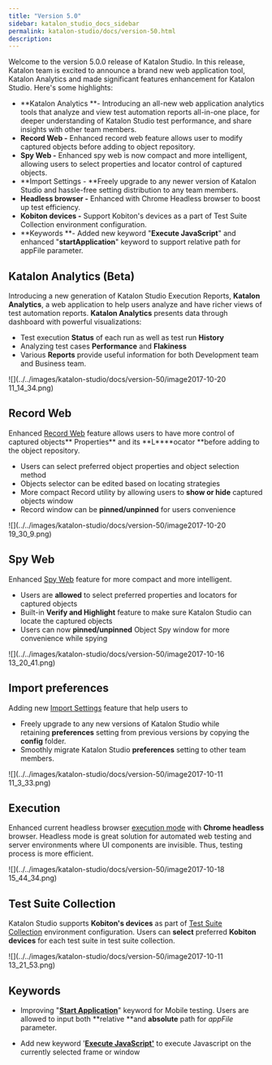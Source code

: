 ```yaml
---
title: "Version 5.0" 
sidebar: katalon_studio_docs_sidebar
permalink: katalon-studio/docs/version-50.html 
description: 
---
```

Welcome to the version 5.0.0 release of Katalon Studio. In this release, Katalon team is excited to announce a brand new web application tool, Katalon Analytics and made significant features enhancement for Katalon Studio. Here's some highlights:

*   **Katalon Analytics **\- Introducing an all-new web application analytics tools that analyze and view test automation reports all-in-one place, for deeper understanding of Katalon Studio test performance, and share insights with other team members. 
*   **Record Web -** Enhanced record web feature allows user to modify captured objects before adding to object repository. 
*   **Spy Web -** Enhanced spy web is now compact and more intelligent, allowing users to select properties and locator control of captured objects. 
*   **Import Settings - **Freely upgrade to any newer version of Katalon Studio and hassle-free setting distribution to any team members.
*   **Headless browser -** Enhanced with Chrome Headless browser to boost up test efficiency.
*   **Kobiton devices -** Support Kobiton's devices as a part of Test Suite Collection environment configuration.
*   **Keywords **\- Added new keyword "**Execute JavaScript**" and enhanced "**startApplication**" keyword to support relative path for appFile parameter.

Katalon Analytics (Beta)
------------------------

Introducing a new generation of Katalon Studio Execution Reports, **Katalon Analytics**, a web application to help users analyze and have richer views of test automation reports. **Katalon Analytics** presents data through dashboard with powerful visualizations:

*   Test execution **Status** of each run as well as test run **History**
*   Analyzing test cases **Performance** and **Flakiness**
*   Various **Reports** provide useful information for both Development team and Business team. 

![](../../images/katalon-studio/docs/version-50/image2017-10-20 11_14_34.png)

Record Web
----------

Enhanced [Record Web](/pages/viewpage.action?pageId=5118055) feature allows users to have more control of captured objects** Properties** and its **L****ocator **before adding to the object repository.

*   Users can select preferred object properties and object selection method
*   Objects selector can be edited based on locating strategies
*   More compact Record utility by allowing users to **show or hide** captured objects window
*   Record window can be **pinned/unpinned** for users convenience

![](../../images/katalon-studio/docs/version-50/image2017-10-20 19_30_9.png)

Spy Web
-------

Enhanced [Spy Web](https://docs.katalon.com/x/5BZO) feature for more compact and more intelligent.

*   Users are **allowed** to select preferred properties and locators for captured objects
*   Built-in **Verify and Highlight** feature to make sure Katalon Studio can locate the captured objects
*   Users can now **pinned/unpinned** Object Spy window for more convenience while spying

![](../../images/katalon-studio/docs/version-50/image2017-10-16 13_20_41.png)

Import preferences
------------------

Adding new [Import Settings](https://docs.katalon.com/x/eYEw) feature that help users to

*   Freely upgrade to any new versions of Katalon Studio while retaining **preferences** setting from previous versions by copying the **config** folder.
*   Smoothly migrate Katalon Studio **preferences** setting to other team members.

![](../../images/katalon-studio/docs/version-50/image2017-10-11 11_3_33.png)

Execution
---------

Enhanced current headless browser [execution mode](https://docs.katalon.com/x/sxVO) with **Chrome headless** browser. Headless mode is great solution for automated web testing and server environments where UI components are invisible. Thus, testing process is more efficient. 

![](../../images/katalon-studio/docs/version-50/image2017-10-18 15_44_34.png)

Test Suite Collection
---------------------

Katalon Studio supports **Kobiton's devices** as part of [Test Suite Collection](https://docs.katalon.com/display/KD/Mobile+Testing+with+Kobiton+Devices#MobileTestingwithKobitonDevices-ExecuteTestSuiteCollection) environment configuration. Users can **select** preferred **Kobiton devices** for each test suite in test suite collection.

![](../../images/katalon-studio/docs/version-50/image2017-10-11 13_21_53.png)

Keywords
--------

*   Improving "**[Start Application](https://docs.katalon.com/x/zo0Y)**" keyword for Mobile testing. Users are allowed to input both **relative **and **absolute** path for _appFile_ parameter.

*   Add new keyword '**[Execute JavaScript'](https://docs.katalon.com/display/KD/%5BWebUI%5D+Execute+JavaScript)** to execute Javascript on the currently selected frame or window